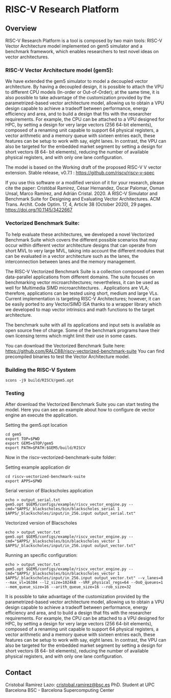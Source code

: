 # RISC-V Research Platform

## Overview

RISC-V Research Platform is a tool is composed by two main tools: RISC-V Vector Architecture model implemented on gem5 simulator and a benchmark framework, which enables researchers to test novel ideas on vector architectures.

### RISC-V Vector Architecture model (gem5):

We have extended the gem5 simulator to model a decoupled vector architecture. By having a decoupled
design, it is possible to attach the VPU to different CPU models (In-order or Out-of-Order); at the same time,
it is also possible to take advantage of the customization provided by the parametrized-based vector
architecture model, allowing us to obtain a VPU design capable to achieve a tradeoff between performance,
energy efficiency and area, and to build a design that fits with the researcher requirements. For example, the
CPU can be attached to a VPU designed for HPC, by setting a design for very large vectors (256 64-bit
elements), composed of a renaming unit capable to support 64 physical registers, a vector arithmetic and a
memory queue with sixteen entries each, these features can be setup to work with say, eight lanes. In contrast,
the VPU can also be targeted for the embedded market segment by setting a design for short vectors (8 64-
bit elements), reducing the number of available physical registers, and with only one lane configuration.

The model is based on the Working draft of the proposed RISC-V V vector extension.
Stable release, v0.7.1 : https://github.com/riscv/riscv-v-spec

If you use this software or a modified version of it for your research, please cite the paper: Cristóbal Ramirez, César Hernandez, Oscar Palomar, Osman Unsal, Marco Ramírez, and Adrián Cristal. 2020. A RISC-V Simulator and Benchmark Suite for Designing and Evaluating Vector Architectures. ACM Trans. Archit. Code Optim. 17, 4, Article 38 (October 2020), 29 pages. https://doi.org/10.1145/3422667

### Vectorized Benchmark Suite:

To help evaluate these architectures, we developed a novel Vectorized Benchmark Suite which
covers the different possible scenarios that may occur within different vector architecture designs that can
operate from short MVL to very large MVL, taking into account the different modules that can be evaluated
in a vector architecture such as the lanes, the interconnection between lanes and the memory management.

The RISC-V Vectorized Benchmark Suite is a collection composed of seven data-parallel applications from different domains. The suite focuses on benchmarking vector microarchitectures; nevertheless, it can be used as well for Multimedia SIMD microarchitectures. . Applications are VLA; therefore, applications can be tested using
short, medium and large VLs. Current implementation is targeting RISC-V Architectures; however, it can be easily ported to any Vector/SIMD ISA thanks to a wrapper library which we developed to map vector intrinsics and math functions to the target architecture.

The benchmark suite with all its applications and input sets is available as open source free of charge. Some of the benchmark programs have their own licensing terms which might limit their use in some cases.

You can download the Vectorized Benchmark Suite here: https://github.com/RALC88/riscv-vectorized-benchmark-suite
You can find precompiled binaries to test the Vector Architecture model.

### Building the RISC-V System
```
scons -j9 build/RISCV/gem5.opt
```
### Testing

After download the Vectorized Benchmark Suite you can start testing the model. Here you can see an example about how to configure de vector engine an execute the application.

Setting the gem5.opt location
```
cd gem5
export TOP=$PWD
export GEM5=$TOP/gem5
export PATH=$PATH:$GEM5/build/RISCV
```

Now in the riscv-vectorized-benchmark-suite folder:

Setting example application dir
```
cd riscv-vectorized-benchmark-suite
export APPS=$PWD
```
Serial version  of Blackscholes application
```
echo > output_serial.txt
gem5.opt $GEM5/configs/example/riscv_vector_engine.py --cmd="$APPS/_blackscholes/bin/blackscholes_serial 1 $APPS/_blackscholes/input/in_256.input output_serial.txt"
```

Vectorized version of Blacscholes
```
echo > output_vector.txt
gem5.opt $GEM5/configs/example/riscv_vector_engine.py --cmd="$APPS/_blackscholes/bin/blackscholes_vector 1 $APPS/_blackscholes/input/in_256.input output_vector.txt"
```

Running an specific configuration:
```
echo > output_vector.txt
gem5.opt $GEM5/configs/example/riscv_vector_engine.py --cmd="$APPS/_blackscholes/bin/blackscholes_vector 1 $APPS/_blackscholes/input/in_256.input output_vector.txt" --v_lanes=8  --max_vl=16384 --l2_size=1024kB --VRF_physical_regs=64 --OoO_queues=1  --mem_queue_size=16 --arith_queue_size=16 --rob_size=32
```

It is possible to take advantage of the customization provided by the parametrized-based vector
architecture model, allowing us to obtain a VPU design capable to achieve a tradeoff between performance,
energy efficiency and area, and to build a design that fits with the researcher requirements. For example, the
CPU can be attached to a VPU designed for HPC, by setting a design for very large vectors (256 64-bit
elements), composed of a renaming unit capable to support 64 physical registers, a vector arithmetic and a
memory queue with sixteen entries each, these features can be setup to work with say, eight lanes. In contrast,
the VPU can also be targeted for the embedded market segment by setting a design for short vectors (8 64-
bit elements), reducing the number of available physical registers, and with only one lane configuration.

## Contact
Cristobal Ramirez Lazo: cristobal.ramirez@bsc.es
PhD. Student at UPC Barcelona
BSC - Barcelona Supercomputing Center
